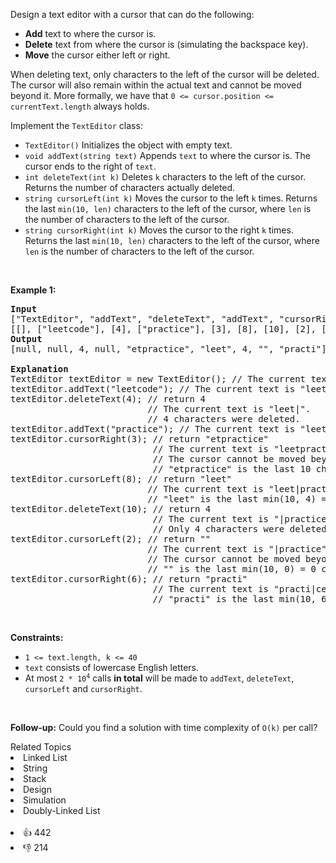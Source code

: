 <p>Design a text editor with a cursor that can do the following:</p>

<ul> 
 <li><strong>Add</strong> text to where the cursor is.</li> 
 <li><strong>Delete</strong> text from where the cursor is (simulating the backspace key).</li> 
 <li><strong>Move</strong> the cursor either left or right.</li> 
</ul>

<p>When deleting text, only characters to the left of the cursor will be deleted. The cursor will also remain within the actual text and cannot be moved beyond it. More formally, we have that <code>0 &lt;= cursor.position &lt;= currentText.length</code> always holds.</p>

<p>Implement the <code>TextEditor</code> class:</p>

<ul> 
 <li><code>TextEditor()</code> Initializes the object with empty text.</li> 
 <li><code>void addText(string text)</code> Appends <code>text</code> to where the cursor is. The cursor ends to the right of <code>text</code>.</li> 
 <li><code>int deleteText(int k)</code> Deletes <code>k</code> characters to the left of the cursor. Returns the number of characters actually deleted.</li> 
 <li><code>string cursorLeft(int k)</code> Moves the cursor to the left <code>k</code> times. Returns the last <code>min(10, len)</code> characters to the left of the cursor, where <code>len</code> is the number of characters to the left of the cursor.</li> 
 <li><code>string cursorRight(int k)</code> Moves the cursor to the right <code>k</code> times. Returns the last <code>min(10, len)</code> characters to the left of the cursor, where <code>len</code> is the number of characters to the left of the cursor.</li> 
</ul>

<p>&nbsp;</p> 
<p><strong class="example">Example 1:</strong></p>

<pre>
<strong>Input</strong>
["TextEditor", "addText", "deleteText", "addText", "cursorRight", "cursorLeft", "deleteText", "cursorLeft", "cursorRight"]
[[], ["leetcode"], [4], ["practice"], [3], [8], [10], [2], [6]]
<strong>Output</strong>
[null, null, 4, null, "etpractice", "leet", 4, "", "practi"]

<strong>Explanation</strong>
TextEditor textEditor = new TextEditor(); // The current text is "|". (The '|' character represents the cursor)
textEditor.addText("leetcode"); // The current text is "leetcode|".
textEditor.deleteText(4); // return 4
                          // The current text is "leet|". 
                          // 4 characters were deleted.
textEditor.addText("practice"); // The current text is "leetpractice|". 
textEditor.cursorRight(3); // return "etpractice"
                           // The current text is "leetpractice|". 
                           // The cursor cannot be moved beyond the actual text and thus did not move.
                           // "etpractice" is the last 10 characters to the left of the cursor.
textEditor.cursorLeft(8); // return "leet"
                          // The current text is "leet|practice".
                          // "leet" is the last min(10, 4) = 4 characters to the left of the cursor.
textEditor.deleteText(10); // return 4
                           // The current text is "|practice".
                           // Only 4 characters were deleted.
textEditor.cursorLeft(2); // return ""
                          // The current text is "|practice".
                          // The cursor cannot be moved beyond the actual text and thus did not move. 
                          // "" is the last min(10, 0) = 0 characters to the left of the cursor.
textEditor.cursorRight(6); // return "practi"
                           // The current text is "practi|ce".
                           // "practi" is the last min(10, 6) = 6 characters to the left of the cursor.
</pre>

<p>&nbsp;</p> 
<p><strong>Constraints:</strong></p>

<ul> 
 <li><code>1 &lt;= text.length, k &lt;= 40</code></li> 
 <li><code>text</code> consists of lowercase English letters.</li> 
 <li>At most <code>2 * 10<sup>4</sup></code> calls <strong>in total</strong> will be made to <code>addText</code>, <code>deleteText</code>, <code>cursorLeft</code> and <code>cursorRight</code>.</li> 
</ul>

<p>&nbsp;</p> 
<p><strong>Follow-up:</strong> Could you find a solution with time complexity of <code>O(k)</code> per call?</p>

<div><div>Related Topics</div><div><li>Linked List</li><li>String</li><li>Stack</li><li>Design</li><li>Simulation</li><li>Doubly-Linked List</li></div></div><br><div><li>👍 442</li><li>👎 214</li></div>